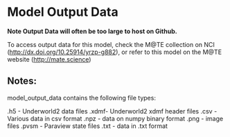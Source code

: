 # Model Output Data

**Note Output Data will often be too large to host on Github.** 

To access output data for this model, check the M@TE collection on NCI (http://dx.doi.org/10.25914/yrzp-g882), or refer to this model on the M@TE website (http://mate.science)


## Notes:
model_output_data contains the following file types:

.h5 - Underworld2 data files
.xdmf- Underworld2 xdmf header files
.csv - Various data in csv format
.npz - data on numpy binary format
.png - image files
.pvsm - Paraview state files
.txt - data in .txt format